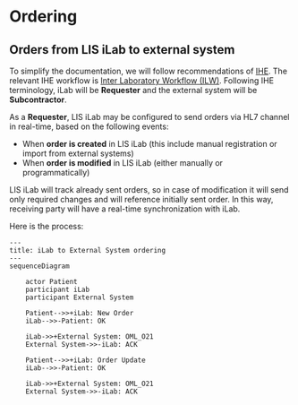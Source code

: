 # Ordering

## Orders from LIS iLab to external system

To simplify the documentation, we will follow recommendations of [IHE](https://www.ihe.net/). The relevant IHE workflow is [Inter Laboratory Workflow (ILW)](https://wiki.ihe.net/index.php/Inter_Laboratory_Workflow). Following IHE terminology, iLab will be **Requester** and the external system will be **Subcontractor**.

As a **Requester**, LIS iLab may be configured to send orders via HL7 channel in real-time, based on the following events:

- When **order is created** in LIS iLab (this include manual registration or import from external systems)
- When **order is modified** in LIS iLab (either manually or programmatically)

LIS iLab will track already sent orders, so in case of modification it will send only required changes and will reference initially sent order. In this way, receiving party will have a real-time synchronization with iLab.

Here is the process:

```mermaid
---
title: iLab to External System ordering
---
sequenceDiagram

    actor Patient
    participant iLab
    participant External System

    Patient-->>+iLab: New Order
    iLab-->>-Patient: OK

    iLab->>+External System: OML_O21
    External System->>-iLab: ACK

    Patient-->>+iLab: Order Update
    iLab-->>-Patient: OK

    iLab->>+External System: OML_O21
    External System->>-iLab: ACK
```
